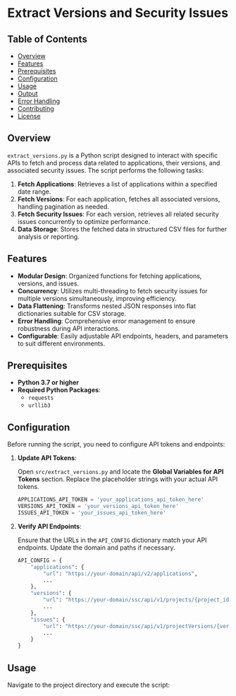 # Extract Versions and Security Issues

## Table of Contents

- [Overview](#overview)
- [Features](#features)
- [Prerequisites](#prerequisites)
- [Configuration](#configuration)
- [Usage](#usage)
- [Output](#output)
- [Error Handling](#error-handling)
- [Contributing](#contributing)
- [License](#license)

## Overview

`extract_versions.py` is a Python script designed to interact with specific APIs to fetch and process data related to applications, their versions, and associated security issues. The script performs the following tasks:

1. **Fetch Applications**: Retrieves a list of applications within a specified date range.
2. **Fetch Versions**: For each application, fetches all associated versions, handling pagination as needed.
3. **Fetch Security Issues**: For each version, retrieves all related security issues concurrently to optimize performance.
4. **Data Storage**: Stores the fetched data in structured CSV files for further analysis or reporting.

## Features

- **Modular Design**: Organized functions for fetching applications, versions, and issues.
- **Concurrency**: Utilizes multi-threading to fetch security issues for multiple versions simultaneously, improving efficiency.
- **Data Flattening**: Transforms nested JSON responses into flat dictionaries suitable for CSV storage.
- **Error Handling**: Comprehensive error management to ensure robustness during API interactions.
- **Configurable**: Easily adjustable API endpoints, headers, and parameters to suit different environments.

## Prerequisites

- **Python 3.7 or higher**
- **Required Python Packages**:
  - `requests`
  - `urllib3`

## Configuration

Before running the script, you need to configure API tokens and endpoints:

1. **Update API Tokens**:

   Open `src/extract_versions.py` and locate the **Global Variables for API Tokens** section. Replace the placeholder strings with your actual API tokens.

   ```python
   APPLICATIONS_API_TOKEN = 'your_applications_api_token_here'
   VERSIONS_API_TOKEN = 'your_versions_api_token_here'
   ISSUES_API_TOKEN = 'your_issues_api_token_here'
   ```

2. **Verify API Endpoints**:

   Ensure that the URLs in the `API_CONFIG` dictionary match your API endpoints. Update the domain and paths if necessary.

   ```python
   API_CONFIG = {
       "applications": {
           "url": "https://your-domain/api/v2/applications",
           ...
       },
       "versions": {
           "url": "https://your-domain/ssc/api/v1/projects/{project_id}/versions",
           ...
       },
       "issues": {
           "url": "https://your-domain/ssc/api/v1/projectVersions/{version_id}/issues",
           ...
       }
   }
   ```

## Usage

Navigate to the project directory and execute the script:
